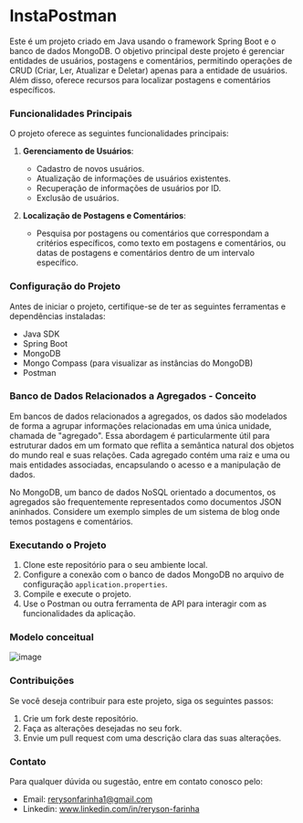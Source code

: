 # InstaPostman

Este é um projeto criado em Java usando o framework Spring Boot e o banco de dados MongoDB. O objetivo principal deste projeto é gerenciar entidades de usuários, postagens e comentários, permitindo operações de CRUD (Criar, Ler, Atualizar e Deletar) apenas para a entidade de usuários. Além disso, oferece recursos para localizar postagens e comentários específicos.

### Funcionalidades Principais

O projeto oferece as seguintes funcionalidades principais:

1. **Gerenciamento de Usuários**:
   - Cadastro de novos usuários.
   - Atualização de informações de usuários existentes.
   - Recuperação de informações de usuários por ID.
   - Exclusão de usuários.

2. **Localização de Postagens e Comentários**:
   - Pesquisa por postagens ou comentários que correspondam a critérios específicos, como texto em postagens e comentários, ou datas de postagens e comentários dentro de um intervalo específico.

### Configuração do Projeto

Antes de iniciar o projeto, certifique-se de ter as seguintes ferramentas e dependências instaladas:

- Java SDK
- Spring Boot
- MongoDB
- Mongo Compass (para visualizar as instâncias do MongoDB)
- Postman

### Banco de Dados Relacionados a Agregados - Conceito
Em bancos de dados relacionados a agregados, os dados são modelados de forma a agrupar informações relacionadas em uma única unidade, chamada de "agregado". Essa abordagem é particularmente útil para estruturar dados em um formato que reflita a semântica natural dos objetos do mundo real e suas relações. Cada agregado contém uma raiz e uma ou mais entidades associadas, encapsulando o acesso e a manipulação de dados.

No MongoDB, um banco de dados NoSQL orientado a documentos, os agregados são frequentemente representados como documentos JSON aninhados. Considere um exemplo simples de um sistema de blog onde temos postagens e comentários.

### Executando o Projeto

1. Clone este repositório para o seu ambiente local.
2. Configure a conexão com o banco de dados MongoDB no arquivo de configuração `application.properties`.
3. Compile e execute o projeto.
4. Use o Postman ou outra ferramenta de API para interagir com as funcionalidades da aplicação.

### Modelo conceitual
![image](https://github.com/rerysonn/workshop-springboot-mongodb/assets/119504068/16bd51e4-48ad-437d-ac2e-56c0a7b051eb)


### Contribuições

Se você deseja contribuir para este projeto, siga os seguintes passos:

1. Crie um fork deste repositório.
2. Faça as alterações desejadas no seu fork.
3. Envie um pull request com uma descrição clara das suas alterações.

### Contato

Para qualquer dúvida ou sugestão, entre em contato conosco pelo: 
- Email: rerysonfarinha1@gmail.com
- Linkedin: www.linkedin.com/in/reryson-farinha

